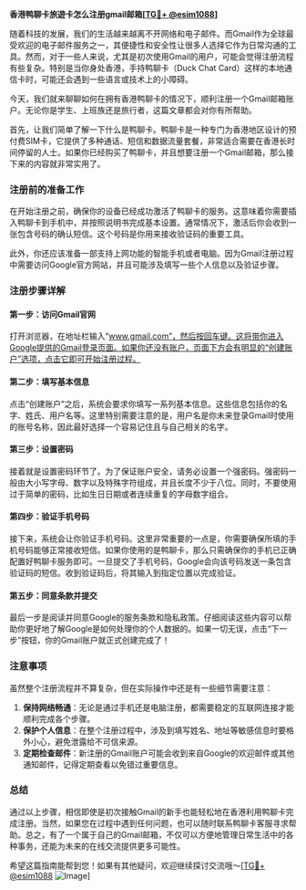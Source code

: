 **香港鸭聊卡旅遊卡怎么注册gmail邮箱[[TG💪+ @esim1088](https://t.me/s/esim1088)]**

随着科技的发展，我们的生活越来越离不开网络和电子邮件。而Gmail作为全球最受欢迎的电子邮件服务之一，其便捷性和安全性让很多人选择它作为日常沟通的工具。然而，对于一些人来说，尤其是初次使用Gmail的用户，可能会觉得注册流程有些复杂。特别是当你身处香港，手持鸭聊卡（Duck Chat Card）这样的本地通信卡时，可能还会遇到一些语言或技术上的小障碍。

今天，我们就来聊聊如何在拥有香港鸭聊卡的情况下，顺利注册一个Gmail邮箱账户。无论你是学生、上班族还是旅行者，这篇文章都会对你有所帮助。

首先，让我们简单了解一下什么是鸭聊卡。鸭聊卡是一种专门为香港地区设计的预付费SIM卡，它提供了多种通话、短信和数据流量套餐，非常适合需要在香港长时间停留的人士。如果你已经购买了鸭聊卡，并且想要注册一个Gmail邮箱，那么接下来的内容就非常实用了。

### 注册前的准备工作

在开始注册之前，确保你的设备已经成功激活了鸭聊卡的服务。这意味着你需要插入鸭聊卡到手机中，并按照说明书完成基本设置。通常情况下，激活后你会收到一张包含号码的确认短信。这个号码是你用来接收验证码的重要工具。

此外，你还应该准备一部支持上网功能的智能手机或者电脑。因为Gmail注册过程中需要访问Google官方网站，并且可能涉及填写一些个人信息以及验证步骤。

### 注册步骤详解

#### 第一步：访问Gmail官网
打开浏览器，在地址栏输入“www.gmail.com”，然后按回车键。这将带你进入Google提供的Gmail登录页面。如果你还没有账户，页面下方会有明显的“创建账户”选项，点击它即可开始注册过程。

#### 第二步：填写基本信息
点击“创建账户”之后，系统会要求你填写一系列基本信息。这些信息包括你的名字、姓氏、用户名等。这里特别需要注意的是，用户名是你未来登录Gmail时使用的账号名称，因此最好选择一个容易记住且与自己相关的名字。

#### 第三步：设置密码
接着就是设置密码环节了。为了保证账户安全，请务必设置一个强密码。强密码一般由大小写字母、数字以及特殊字符组成，并且长度不少于八位。同时，不要使用过于简单的密码，比如生日日期或者连续重复的字母数字组合。

#### 第四步：验证手机号码
接下来，系统会让你验证手机号码。这里非常重要的一点是，你需要确保所填的手机号码能够正常接收短信。如果你使用的是鸭聊卡，那么只需确保你的手机已正确配置好鸭聊卡服务即可。一旦提交了手机号码，Google会向该号码发送一条包含验证码的短信。收到验证码后，将其输入到指定位置以完成验证。

#### 第五步：同意条款并提交
最后一步是阅读并同意Google的服务条款和隐私政策。仔细阅读这些内容可以帮助你更好地了解Google是如何处理你的个人数据的。如果一切无误，点击“下一步”按钮，你的Gmail账户就正式创建完成了！

### 注意事项

虽然整个注册流程并不算复杂，但在实际操作中还是有一些细节需要注意：

1. **保持网络畅通**：无论是通过手机还是电脑注册，都需要稳定的互联网连接才能顺利完成各个步骤。
2. **保护个人信息**：在整个注册过程中，涉及到填写姓名、地址等敏感信息时要格外小心，避免泄露给不可信来源。
3. **定期检查邮件**：新注册的Gmail账户可能会收到来自Google的欢迎邮件或其他通知邮件，记得定期查看以免错过重要信息。

### 总结

通过以上步骤，相信即使是初次接触Gmail的新手也能轻松地在香港利用鸭聊卡完成注册。当然，如果您在过程中遇到任何问题，也可以随时联系鸭聊卡客服寻求帮助。总之，有了一个属于自己的Gmail邮箱，不仅可以方便地管理日常生活中的各种事务，还能为未来的在线交流提供更多可能性。

希望这篇指南能帮到您！如果有其他疑问，欢迎继续探讨交流哦～[[TG💪+ @esim1088](https://t.me/s/esim1088) ![Image](https://i.postimg.cc/4NQfJmqS/Snipaste-2025-05-13-00-14-12.png)]